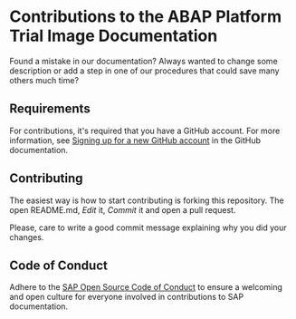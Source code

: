 # Contributions to the ABAP Platform Trial Image Documentation

Found a mistake in our documentation? Always wanted to change some description
or add a step in one of our procedures that could save many others much time?

## Requirements

For contributions, it's required that you have a GitHub account. For more
information, see [Signing up for a new GitHub
account](https://docs.github.com/en/github/getting-started-with-github/signing-up-for-a-new-github-account)
in the GitHub documentation.

## Contributing

The easiest way is how to start contributing is forking this repository.
The open  README.md, _Edit_ it, _Commit_ it and open a pull request.

Please, care to write a good commit message explaining why you did your changes.

## Code of Conduct

Adhere to the [SAP Open Source Code of Conduct](https://github.com/SAP-docs/.github/blob/main/CODE_OF_CONDUCT.md) to ensure a welcoming and open culture for everyone involved in contributions to SAP documentation.
